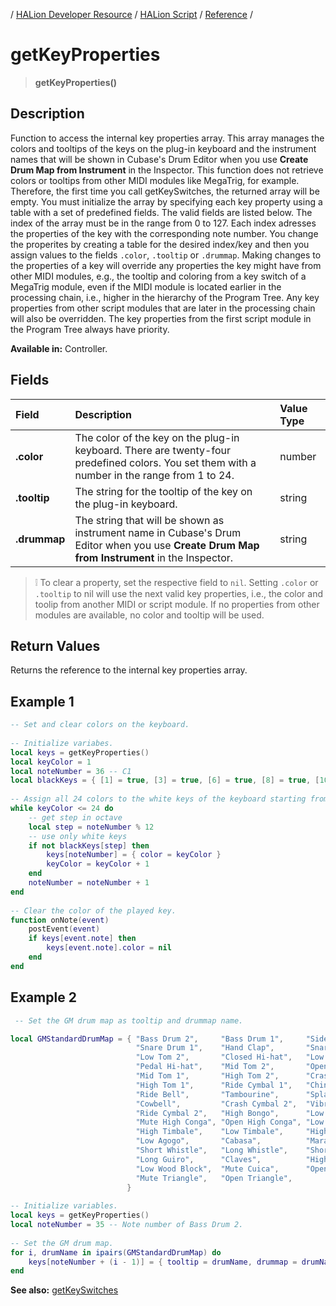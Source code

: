 / [HALion Developer Resource](../../HALion-Developer-Resource.md) / [HALion Script](./HALion-Script.md) / [Reference](./Reference.md) /

# getKeyProperties

>**getKeyProperties()**

## Description

Function to access the internal key properties array. This array manages the colors and tooltips of the keys on the plug-in keyboard and the instrument names that will be shown in Cubase's Drum Editor when you use **Create Drum Map from Instrument** in the Inspector. This function does not retrieve colors or tooltips from other MIDI modules like MegaTrig, for example. Therefore, the first time you call getKeySwitches, the returned array will be empty. You must initialize the array by specifying each key property using a table with a set of predefined fields. The valid fields are listed below. The index of the array must be in the range from 0 to 127. Each index adresses the properties of the key with the corresponding note number. You change the properites by creating a table for the desired index/key and then you assign values to the fields ``.color``, ``.tooltip`` or ``.drummap``. Making changes to the properties of a key will override any properties the key might have from other MIDI modules, e.g., the tooltip and coloring from a key switch of a MegaTrig module, even if the MIDI module is located earlier in the processing chain, i.e., higher in the hierarchy of the Program Tree. Any key properties from other script modules that are later in the processing chain will also be overridden. The key properties from the first script module in the Program Tree always have priority.

**Available in:** Controller.

## Fields

|Field|Description|Value Type|
|:-|:-|:-|
|**.color**|The color of the key on the plug-in keyboard. There are twenty-four predefined colors. You set them with a number in the range from 1 to 24.|number|
|**.tooltip**|The string for the tooltip of the key on the plug-in keyboard.|string|
|**.drummap**|The string that will be shown as instrument name in Cubase's Drum Editor when you use **Create Drum Map from Instrument** in the Inspector.|string|

>&#10069; To clear a property, set the respective field to ``nil``. Setting ``.color`` or ``.tooltip`` to nil will use the next valid key properties, i.e., the color and toolip from another MIDI or script module. If no properties from other modules are available, no color and tooltip will be used.

## Return Values

Returns the reference to the internal key properties array.

## Example 1

```lua
-- Set and clear colors on the keyboard.
 
-- Initialize variabes.
local keys = getKeyProperties()
local keyColor = 1
local noteNumber = 36 -- C1
local blackKeys = { [1] = true, [3] = true, [6] = true, [8] = true, [10] = true }
 
-- Assign all 24 colors to the white keys of the keyboard starting from C1.
while keyColor <= 24 do
    -- get step in octave
    local step = noteNumber % 12
    -- use only white keys
    if not blackKeys[step] then
        keys[noteNumber] = { color = keyColor }
        keyColor = keyColor + 1
    end
    noteNumber = noteNumber + 1
end
 
-- Clear the color of the played key.
function onNote(event)
    postEvent(event)
    if keys[event.note] then
        keys[event.note].color = nil
    end
end
```

## Example 2

```lua
 -- Set the GM drum map as tooltip and drummap name.

local GMStandardDrumMap = { "Bass Drum 2",     "Bass Drum 1",     "Side Stick",
                            "Snare Drum 1",    "Hand Clap",       "Snare Drum 2",
                            "Low Tom 2",       "Closed Hi-hat",   "Low Tom 1",
                            "Pedal Hi-hat",    "Mid Tom 2",       "Open Hi-hat",
                            "Mid Tom 1",       "High Tom 2",      "Crash Cymbal 1",
                            "High Tom 1",      "Ride Cymbal 1",   "Chinese Cymbal",
                            "Ride Bell",       "Tambourine",      "Splash Cymbal",
                            "Cowbell",         "Crash Cymbal 2",  "Vibra Slap",
                            "Ride Cymbal 2",   "High Bongo",      "Low Bongo",
                            "Mute High Conga", "Open High Conga", "Low Conga",
                            "High Timbale",    "Low Timbale",     "High Agogo",
                            "Low Agogo",       "Cabasa",          "Maracas",
                            "Short Whistle",   "Long Whistle",    "Short Guiro",
                            "Long Guiro",      "Claves",          "High Wood Block",
                            "Low Wood Block",  "Mute Cuica",      "Open Cuica",
                            "Mute Triangle",   "Open Triangle",
                          }
 
-- Initialize variables.
local keys = getKeyProperties()
local noteNumber = 35 -- Note number of Bass Drum 2.
 
-- Set the GM drum map.
for i, drumName in ipairs(GMStandardDrumMap) do
    keys[noteNumber + (i - 1)] = { tooltip = drumName, drummap = drumName }
end
```

**See also:** [getKeySwitches](./getKeySwitches.md)